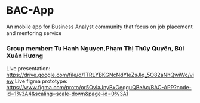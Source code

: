 # BAC-App
An mobile app for Business Analyst community that focus on job placement and mentoring service

### Group member: Tu Hanh Nguyen,Phạm Thị Thúy Quyên, Bùi Xuân Hương

Live presentation: https://drive.google.com/file/d/1TRLYBKGNcNdYleZsJIq_5O82aNhQwiWc/view
Live figma prototype: https://www.figma.com/proto/or5OvIaJnyBxGeqguQBeAc/BAC-APP?node-id=1%3A4&scaling=scale-down&page-id=0%3A1


